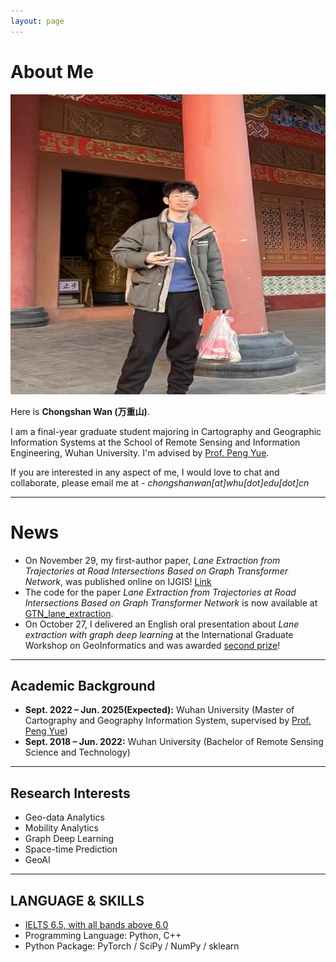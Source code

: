 ```yaml
---
layout: page
---
```


# About Me

<img src="chongshanwan.jpg" class="floatpic" width="600" height="480">

Here is **Chongshan Wan (万重山)**.

I am a final-year graduate student majoring in Cartography and Geographic Information Systems at the School of Remote Sensing and Information Engineering, Wuhan University. I'm advised by [Prof. Peng Yue](http://jszy.whu.edu.cn/pyue). 

If you are interested in any aspect of me, I would love to chat and collaborate, please email me at - *chongshanwan[at]whu[dot]edu[dot]cn*

---
# News
- On November 29, my first-author paper, *Lane Extraction from Trajectories at Road Intersections Based on Graph Transformer Network*, was published online on IJGIS! [Link](https://www.tandfonline.com/doi/full/10.1080/13658816.2024.2433086)
- The code for the paper *Lane Extraction from Trajectories at Road Intersections Based on Graph Transformer Network* is now available at [GTN_lane_extraction](https://github.com/openrsgis/GTN_lane_extraction).
- On October 27, I delivered an English oral presentation about *Lane extraction with graph deep learning* at the International Graduate Workshop on GeoInformatics and was awarded [second prize](https://101sorel.github.io//images/IGWG.jpg)!

---
## Academic Background

- **Sept. 2022 – Jun. 2025(Expected):** Wuhan University (Master of Cartography and Geography Information System, supervised by [Prof. Peng Yue](http://jszy.whu.edu.cn/pyue))
- **Sept. 2018 – Jun. 2022:** Wuhan University (Bachelor of Remote Sensing Science and Technology)

---

## Research Interests

- Geo-data Analytics
- Mobility Analytics
- Graph Deep Learning
- Space-time Prediction
- GeoAI

---

## LANGUAGE & SKILLS
 
- [IELTS 6.5, with all bands above 6.0](https://101Sorel.github.io/images/IELTS.JPG)
- Programming Language: Python, C++
- Python Package: PyTorch / SciPy / NumPy / sklearn
